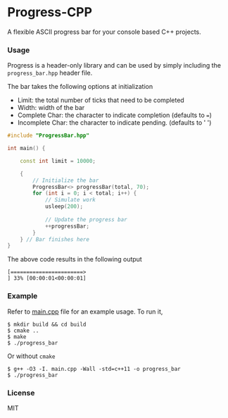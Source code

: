Progress-CPP
===

A flexible ASCII progress bar for your console based C++ projects.

### Usage
Progress is a header-only library and can be used by simply including the `progress_bar.hpp` header file.

The bar takes the following options at initialization
- Limit: the total number of ticks that need to be completed
- Width: width of the bar
- Complete Char: the character to indicate completion (defaults to `=`)
- Incomplete Char: the character to indicate pending. (defaults to ' ')

```c++
#include "ProgressBar.hpp"

int main() {

    const int limit = 10000;

    {
        // Initialize the bar
        ProgressBar<> progressBar(total, 70);
        for (int i = 0; i < total; i++) {
            // Simulate work
            usleep(200); 
            
            // Update the progress bar
            ++progressBar;
        }
    } // Bar finishes here
}
```
The above code results in the following output

```
[=======================>                                               ] 33% [00:00:01<00:00:01]
```

### Example
Refer to [main.cpp](main.cpp) file for an example usage. To run it,

```
$ mkdir build && cd build
$ cmake ..
$ make
$ ./progress_bar
```

Or without `cmake`
```
$ g++ -O3 -I. main.cpp -Wall -std=c++11 -o progress_bar
$ ./progress_bar
```

### License
MIT
